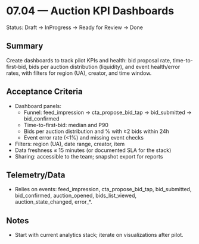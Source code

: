 # 07.04 — Auction KPI Dashboards

Status: Draft → InProgress → Ready for Review → Done

## Summary
Create dashboards to track pilot KPIs and health: bid proposal rate, time-to-first-bid, bids per auction distribution (liquidity), and event health/error rates, with filters for region (UA), creator, and time window.

## Acceptance Criteria
- Dashboard panels:
  - Funnel: feed_impression → cta_propose_bid_tap → bid_submitted → bid_confirmed
  - Time-to-first-bid: median and P90
  - Bids per auction distribution and % with ≥2 bids within 24h
  - Event error rate (<1%) and missing event checks
- Filters: region (UA), date range, creator, item
- Data freshness ≤ 15 minutes (or documented SLA for the stack)
- Sharing: accessible to the team; snapshot export for reports

## Telemetry/Data
- Relies on events: feed_impression, cta_propose_bid_tap, bid_submitted, bid_confirmed, auction_opened, bids_list_viewed, auction_state_changed, error_*.

## Notes
- Start with current analytics stack; iterate on visualizations after pilot.
